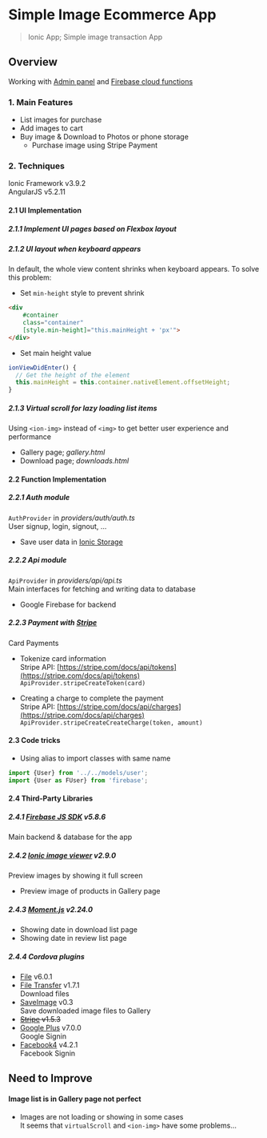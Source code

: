 Simple Image Ecommerce App
======

> Ionic App; Simple image transaction App

## Overview
Working with [Admin panel](https://github.com/highjump0615/SimpleImageEcommerce_Admin) and [Firebase cloud functions](https://github.com/highjump0615/SimpleImageEcommerce_Cloud)

### 1. Main Features
- List images for purchase  
- Add images to cart  
- Buy image & Download to Photos or phone storage  
  - Purchase image using Stripe Payment  
 
### 2. Techniques 
Ionic Framework v3.9.2  
AngularJS v5.2.11  
#### 2.1 UI Implementation  
##### 2.1.1 Implement UI pages based on Flexbox layout
##### 2.1.2 UI layout when keyboard appears  
In default, the whole view content shrinks when keyboard appears. To solve this problem:  

- Set ``min-height`` style to prevent shrink  
```html
<div
    #container
    class="container"
    [style.min-height]="this.mainHeight + 'px'">
</div>
```  
- Set main height value  
```typescript
ionViewDidEnter() {
  // Get the height of the element
  this.mainHeight = this.container.nativeElement.offsetHeight;
}
```  

##### 2.1.3 Virtual scroll for lazy loading list items  
Using ``<ion-img>`` instead of ``<img>`` to get better user experience and performance  

- Gallery page; *gallery.html*  
- Download page; *downloads.html*
  
#### 2.2 Function Implementation
##### 2.2.1 Auth module
``AuthProvider`` in *providers/auth/auth.ts*  
User signup, login, signout, ...  
- Save user data in [Ionic Storage](https://ionicframework.com/docs/v3/storage/)  

##### 2.2.2 Api module
``ApiProvider`` in *providers/api/api.ts*  
Main interfaces for fetching and writing data to database  

- Google Firebase for backend  

##### 2.2.3 Payment with [Stripe](https://stripe.com)
Card Payments  

- Tokenize card information  
Stripe API: [https://stripe.com/docs/api/tokens](https://stripe.com/docs/api/tokens)  
``ApiProvider.stripeCreateToken(card)``

- Creating a charge to complete the payment  
Stripe API: [https://stripe.com/docs/api/charges](https://stripe.com/docs/api/charges)  
``ApiProvider.stripeCreateCreateCharge(token, amount)``

#### 2.3 Code tricks  
- Using alias to import classes with same name  
```typescript  
import {User} from '../../models/user';
import {User as FUser} from 'firebase';
```  

#### 2.4 Third-Party Libraries
##### 2.4.1 [Firebase JS SDK](https://github.com/firebase/firebase-js-sdk) v5.8.6  
Main backend & database for the app

##### 2.4.2 [Ionic image viewer](https://github.com/Riron/ionic-img-viewer#readme) v2.9.0
Preview images by showing it full screen  
- Preview image of products in Gallery page

##### 2.4.3 [Moment.js](https://github.com/moment/moment/) v2.24.0 
- Showing date in download list page  
- Showing date in review list page

##### 2.4.4 Cordova plugins
- [File](https://github.com/apache/cordova-plugin-file) v6.0.1  
- [File Transfer](https://github.com/apache/cordova-plugin-file-transfer) v1.7.1  
Download files  
- [SaveImage](https://github.com/quiply/SaveImage#readme) v0.3  
Save downloaded image files to Gallery  
- ~~[Stripe](https://github.com/zyra/cordova-plugin-stripe) v1.5.3~~  
- [Google Plus](https://github.com/EddyVerbruggen/cordova-plugin-googleplus) v7.0.0  
Google Signin
- [Facebook4](https://github.com/jeduan/cordova-plugin-facebook4#readme) v4.2.1  
Facebook Signin


## Need to Improve
#### Image list is in Gallery page not perfect  
- Images are not loading or showing in some cases  
It seems that ``virtualScroll`` and ``<ion-img>`` have some problems...